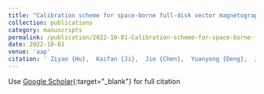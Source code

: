 ```yaml
---
title: "Calibration scheme for space-borne full-disk vector magnetograph under the influence of orbiter velocity"
collection: publications
category: manuscripts
permalink: /publication/2022-10-01-Calibration-scheme-for-space-borne-full-disk-vector-magnetograph-under-the-influence-of-orbiter-velocity
date: 2022-10-01
venue: 'aap'
citation: ' Ziyao {Hu},  Kaifan {Ji},  Jie {Chen},  Yuanyong {Deng},  Jiangtao {Su},  Xianyong {Bai},  Suo {Liu},  Jingjing {Guo},  Jiajia {Liu},  Peter {Wintoft}, &quot;Calibration scheme for space-borne full-disk vector magnetograph under the influence of orbiter velocity.&quot; aap, 2022.'
---
```

Use [Google Scholar](https://scholar.google.com/scholar?q=Calibration+scheme+for+space+borne+full+disk+vector+magnetograph+under+the+influence+of+orbiter+velocity){:target="_blank"} for full citation